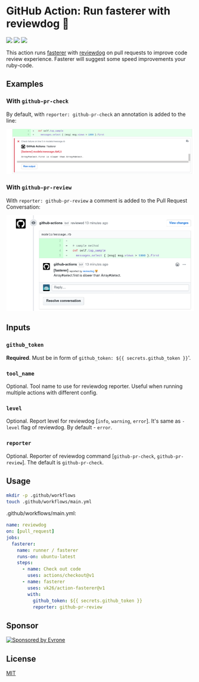 # GitHub Action: Run fasterer with reviewdog 🐶

![](https://github.com/vk26/action-fasterer/workflows/CI/badge.svg)
![](https://img.shields.io/github/license/vk26/action-fasterer)
![](https://img.shields.io/github/v/release/vk26/action-fasterer)

This action runs [fasterer](https://github.com/DamirSvrtan/fasterer) with
[reviewdog](https://github.com/reviewdog/reviewdog) on pull requests to improve
code review experience. Fasterer will suggest some speed improvements your ruby-code.

## Examples

### With `github-pr-check`

By default, with `reporter: github-pr-check` an annotation is added to the line:

![Example comment made by the action, with github-pr-check](./examples/example-github-pr-check.png)

### With `github-pr-review`

With `reporter: github-pr-review` a comment is added to the Pull Request Conversation:

![Example comment made by the action, with github-pr-review](./examples/example-github-pr-review.png)

## Inputs

### `github_token`

**Required**. Must be in form of `github_token: ${{ secrets.github_token }}`'.

### `tool_name`

Optional. Tool name to use for reviewdog reporter. Useful when running multiple
actions with different config.

### `level`

Optional. Report level for reviewdog [`info`, `warning`, `error`].
It's same as `-level` flag of reviewdog. By default - `error`.

### `reporter`

Optional. Reporter of reviewdog command [`github-pr-check`, `github-pr-review`].
The default is `github-pr-check`.

## Usage
```bash
mkdir -p .github/workflows
touch .github/workflows/main.yml
```

.github/workflows/main.yml:
```yml
name: reviewdog
on: [pull_request]
jobs:
  fasterer:
    name: runner / fasterer
    runs-on: ubuntu-latest
    steps:
      - name: Check out code
        uses: actions/checkout@v1
      - name: fasterer
        uses: vk26/action-fasterer@v1
        with:
          github_token: ${{ secrets.github_token }}
          reporter: github-pr-review
```

## Sponsor

<p>
  <a href="https://evrone.com/?utm_source=action-fasterer">
    <img src="https://www.mgrachev.com/assets/static/evrone-sponsored-300.png" 
      alt="Sponsored by Evrone" width="210">
  </a>
</p>

## License

[MIT](https://choosealicense.com/licenses/mit)
